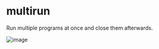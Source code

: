 # multirun

Run multiple programs at once and close them afterwards.

![image](https://github.com/user-attachments/assets/971508a0-1358-4101-99a4-da235458e0c9)
